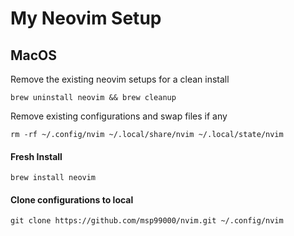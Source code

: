 # My Neovim Setup

## MacOS
Remove the existing neovim setups for a clean install
```
brew uninstall neovim && brew cleanup
```

Remove existing configurations and swap files if any
```
rm -rf ~/.config/nvim ~/.local/share/nvim ~/.local/state/nvim
```

#### Fresh Install
```
brew install neovim
```

#### Clone configurations to local
```
git clone https://github.com/msp99000/nvim.git ~/.config/nvim
```

